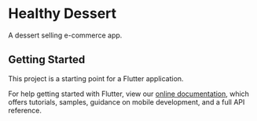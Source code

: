 # Healthy Dessert

A dessert selling e-commerce app.

## Getting Started

This project is a starting point for a Flutter application.

For help getting started with Flutter, view our 
[online documentation](https://flutter.io/docs), which offers tutorials, 
samples, guidance on mobile development, and a full API reference.

